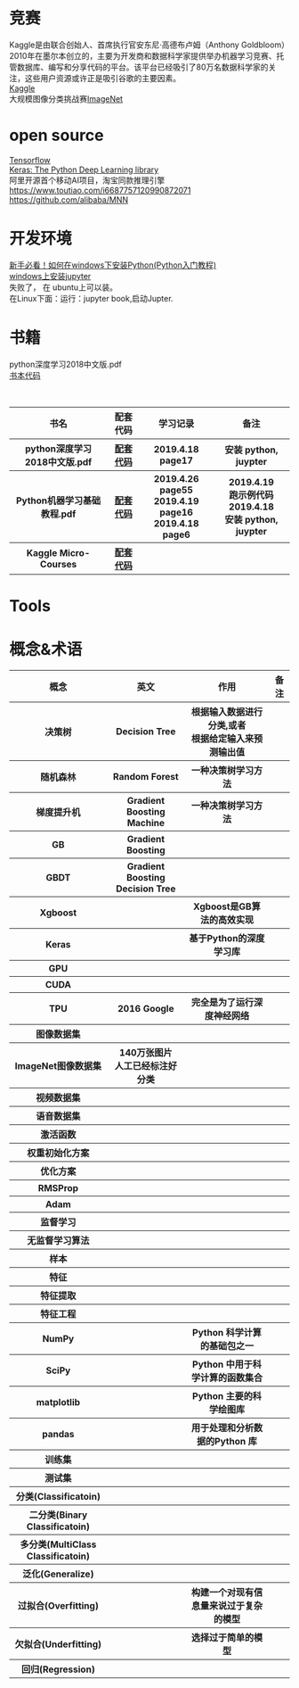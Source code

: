 

# 竞赛 
Kaggle是由联合创始人、首席执行官安东尼·高德布卢姆（Anthony Goldbloom）2010年在墨尔本创立的，主要为开发商和数据科学家提供举办机器学习竞赛、托管数据库、编写和分享代码的平台。该平台已经吸引了80万名数据科学家的关注，这些用户资源或许正是吸引谷歌的主要因素。<br>
[Kaggle](https://www.kaggle.com/)<br>
大规模图像分类挑战赛[ImageNet](http://www.image-net.org/)<BR>

# open source
[Tensorflow](https://github.com/tensorflow/tensorflow)<br>
[Keras: The Python Deep Learning library](https://keras.io/)<br>
阿里开源首个移动AI项目，淘宝同款推理引擎<br>
https://www.toutiao.com/i6687757120990872071 <br>
https://github.com/alibaba/MNN <br>

# 开发环境
[新手必看！如何在windows下安装Python(Python入门教程)](https://baijiahao.baidu.com/s?id=1606573927720991570&wfr=spider&for=pc)<br>
[windows上安装jupyter](https://jingyan.baidu.com/article/20095761f02c85cb0621b458.html)<br>
失败了， 在 ubuntu上可以装。<br>
在Linux下面：运行：jupyter book,启动Jupter.<br>

# 书籍
python深度学习2018中文版.pdf <br>
[书本代码](https://github.com/amueller/introduction_to_ml_with_python)<br>

 <br>

<table>
  <tr> <th>书名</th> <th>配套代码</th> <th>学习记录</th> <th>备注</th></tr>
  <tr> 
    <th>python深度学习2018中文版.pdf</th> 
    <th><a href = "https://github.com/amueller/introduction_to_ml_with_python">配套代码</a></th> 
    <th>2019.4.18 page17</th> 
    <th>安装 python, juypter</th> 
  </tr>
  <tr> 
    <th>Python机器学习基础教程.pdf</th> 
    <th><a href = "https://github.com/amueller/introduction_to_ml_with_python">配套代码</a></th> 
    <th>
     2019.4.26 page55 <br>
     2019.4.19 page16 <br>
     2019.4.18 page6
   </th> 
    <th>
     2019.4.19<br>跑示例代码 <br>
     2019.4.18<br>安装 python, juypter</th> 
  </tr>  
  <tr> 
    <th>Kaggle Micro-Courses</th> 
    <th><a href = "https://www.kaggle.com/learn/overview">配套代码</a></th> 
    <th>
   </th> 
    <th>
  </tr> 
</table>

# Tools

# 概念&术语 

<table>
 <tr>
  <th>概念</th> <th>英文</th> <th>作用</th> <th>备注</th>
 </tr>
 <tr>
  <th>决策树</th> <th>Decision Tree</th> <th>根据输入数据进行分类,或者<br>根据给定输入来预测输出值 </th> <th> </th>
 </tr> 
 <tr>
  <th>随机森林</th> <th>Random Forest</th> <th>一种决策树学习方法 </th> <th> </th>
 </tr>  
 <tr>
  <th>梯度提升机</th> <th>Gradient Boosting Machine</th> <th>一种决策树学习方法 </th> <th> </th>
 </tr>   
 <tr>
  <th>GB</th> <th>Gradient Boosting</th> <th> </th> <th> </th>
 </tr>  
 <tr>
  <th>GBDT</th> <th>Gradient Boosting Decision Tree</th> <th> </th> <th> </th>
 </tr>  
 <tr>
  <th>Xgboost</th> <th></th> <th> Xgboost是GB算法的高效实现</th> <th> </th>
 </tr> 
 <tr>
  <th>Keras</th> <th></th> <th>基于Python的深度学习库</th> <th> </th>
 </tr>  
 <tr>
  <th>GPU</th> <th></th> <th></th> <th> </th>
 </tr> 
 <tr>
  <th>CUDA</th> <th></th> <th></th> <th> </th>
 </tr>
 <tr>
  <th>TPU</th> <th>2016 Google</th> <th>完全是为了运行深度神经网络</th> <th> </th>
 </tr>  
 <tr>
  <th>图像数据集</th> <th></th> <th></th> <th> </th>
 </tr>
 <tr>
  <th>ImageNet图像数据集</th> <th>140万张图片<br>人工已经标注好分类</th> <th></th> <th> </th>
 </tr> 
 <tr>
  <th>视频数据集</th> <th></th> <th></th> <th> </th>
 </tr>
 <tr>
  <th>语音数据集</th> <th></th> <th></th> <th> </th>
 </tr> 
 <tr>
  <th>激活函数</th> <th></th> <th></th> <th> </th>
 </tr>  
 <tr>
  <th>权重初始化方案</th> <th></th> <th></th> <th> </th>
 </tr>   
 <tr>
  <th>优化方案</th> <th></th> <th></th> <th> </th>
 </tr>  
 <tr>
  <th>RMSProp</th> <th></th> <th></th> <th> </th>
 </tr>  
 <tr>
  <th>Adam</th> <th></th> <th></th> <th> </th>
 </tr>
 <tr>
  <th>监督学习</th> <th></th> <th></th> <th> </th>
 </tr> 
 <tr>
  <th>无监督学习算法</th> <th></th> <th></th> <th> </th>
 </tr> 
 <tr>
  <th>样本</th> <th></th> <th></th> <th> </th>
 </tr> 
 <tr>
  <th>特征</th> <th></th> <th></th> <th> </th>
 </tr> 
 <tr>
  <th>特征提取</th> <th></th> <th></th> <th> </th>
 </tr> 
 <tr>
  <th>特征工程</th> <th></th> <th></th> <th> </th>
 </tr> 
 <tr>
  <th>NumPy</th> <th></th> <th>Python 科学计算的基础包之一</th> <th> </th>
 </tr>  
 <tr>
  <th>SciPy</th> <th></th> <th>Python 中用于科学计算的函数集合</th> <th> </th>
 </tr>  
 <tr>
  <th>matplotlib</th> <th></th> <th>Python 主要的科学绘图库</th> <th> </th>
 </tr>  
 <tr>
  <th>pandas</th> <th></th> <th>用于处理和分析数据的Python 库</th> <th> </th>
 </tr>  
 <tr>
  <th>训练集</th> <th></th> <th></th> <th> </th>
 </tr>  
 <tr>
  <th>测试集</th> <th></th> <th></th> <th> </th>
 </tr>   
 <tr>
  <th>分类(Classificatoin)</th> <th></th> <th></th> <th> </th>
 </tr>   
 <tr>
  <th>二分类(Binary Classificatoin)</th> <th></th> <th></th> <th> </th>
 </tr>  
 <tr>
  <th>多分类(MultiClass Classificatoin)</th> <th></th> <th></th> <th> </th>
 </tr>   
 <tr>
  <th>泛化(Generalize)</th> <th></th> <th></th> <th> </th>
 </tr> 
 <tr>
  <th>过拟合(Overfitting)</th> <th></th> <th>构建一个对现有信息量来说过于复杂的模型</th> <th> </th>
 </tr>  
 <tr>
  <th>欠拟合(Underfitting)</th> <th></th> <th>选择过于简单的模型</th> <th> </th>
 </tr>  
 <tr>
  <th>回归(Regression)</th> <th></th> <th></th> <th> </th>
 </tr>     
</table>


